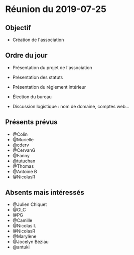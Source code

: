 # Réunion du 2019-07-25

## Objectif 

+ Création de l'association 

## Ordre du jour

+ Présentation du projet de l'association 

+ Présentation des statuts 

+ Présentation du réglement intérieur 

+ Élection du bureau

+ Discussion logistique : nom de domaine, comptes web...

## Présents prévus 

+ @Colin 
+ @Murielle
+ @cderv
+ @CervanG
+ @Fanny
+ @tutuchan
+ @Thomas
+ @Antoine B
+ @NicolasR

## Absents mais intéressés

+ @Julien Chiquet
+ @GLC
+ @PG
+ @Camille
+ @Nicolas I. 
+ @NicolasR
+ @Marylène
+ @Jocelyn Béziau
+ @antuki 
